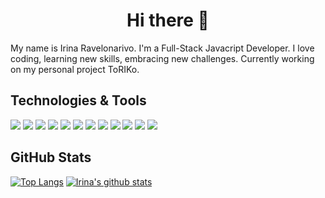 <h1 align="center">Hi there 👋</h1>

My name is  Irina Ravelonarivo. I'm a Full-Stack Javacript Developer. I love coding, learning new skills, embracing new challenges. Currently working on my personal project ToRIKo.

## Technologies & Tools 

![](https://img.shields.io/badge/OS-Windows-informational?style=flat&logo=Windows&logoColor=white&color=0078d6)
![](https://img.shields.io/badge/OS-Linux-informational?style=flat&logo=Linux&logoColor=white&color=fcc624)
![](https://img.shields.io/badge/Shell-Bash-informational?style=flat&logo=GNU-Bash&logoColor=white&color=4eaa25)
![](https://img.shields.io/badge/Editor-SublimeText-informational?style=flat&logo=Sublime-Text&logoColor=white&color=ff9800)
![](https://img.shields.io/badge/Code-Javascript-informational?style=flat&logo=JavaScript&logoColor=white&color=f7df1e)
![](https://img.shields.io/badge/Code-React-informational?style=flat&logo=React&logoColor=white&color=61dafb)
![](https://img.shields.io/badge/Code-Next.js-informational?style=flat&logo=Next.js&logoColor=white&color=000000)
![](https://img.shields.io/badge/Code-Node.js-informational?style=flat&logo=Node.js&logoColor=white&color=339933)
![](https://img.shields.io/badge/Tools-Git-informational?style=flat&logo=Git&logoColor=white&color=f05032)
![](https://img.shields.io/badge/Tools-PostgreSQL-informational?style=flat&logo=PostgreSQL&logoColor=white&color=336791)
![](https://img.shields.io/badge/Tools-Redis-informational?style=flat&logo=Redis&logoColor=white&color=dc382d)
![](https://img.shields.io/badge/Tools-Docker-informational?style=flat&logo=Docker&logoColor=white&color=2496ED)

## GitHub Stats

[![Top Langs](https://github-readme-stats.vercel.app/api/top-langs/?username=ravelonarivo&theme=default&show_icons=true)](https://github.com/anuraghazra/github-readme-stats)
[![Irina's github stats](https://github-readme-stats.vercel.app/api?username=ravelonarivo&theme=default&show_icons=true)](https://github.com/anuraghazra/github-readme-stats)

